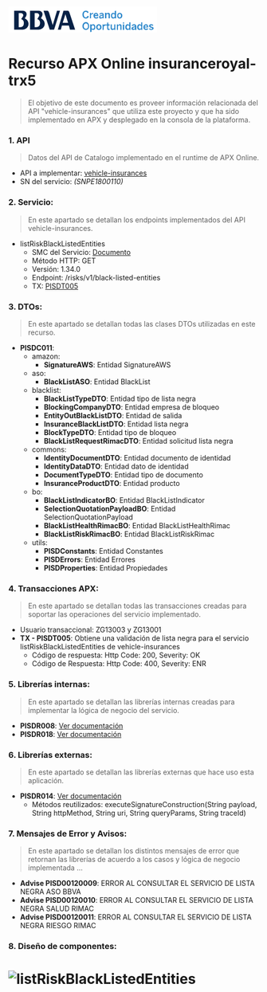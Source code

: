 # ![Logo-template](images/logo-template.png)
# Recurso APX Online insuranceroyal-trx5

> El objetivo de este documento es proveer información relacionada del API "vehicle-insurances" que utiliza este proyecto y que ha sido implementado en APX y desplegado en la consola de la plataforma.


### 1. API

> Datos del API de Catalogo implementado en el runtime de APX Online.

- API a implementar: [vehicle-insurances](https://catalogs.platform.bbva.com/apicatalog/business/apis/apis-insurances-vehicleinsurances/versions/pe-0.9.0/)
- SN del servicio: *(SNPE1800110)*

### 2. Servicio:

> En este apartado se detallan los endpoints implementados del API vehicle-insurances.

- listRiskBlackListedEntities
    - SMC del Servicio: [Documento](https://docs.google.com/spreadsheets/d/14wQl0dfnhHZ4gMBeC193k1qRINVfTLkmXe1INkq1GHA/edit#gid=1224121798)
    - Método HTTP: GET
    - Versión: 1.34.0
    - Endpoint: /risks/v1/black-listed-entities
    - TX: [PISDT005](#PISDT005)

### 3. DTOs:

> En este apartado se detallan todas las clases DTOs utilizadas en este recurso.

- **PISDC011**:
  - amazon:
      - **SignatureAWS**: Entidad SignatureAWS
  - aso:
      - **BlackListASO**: Entidad BlackList
  - blacklist:
      - **BlackListTypeDTO**: Entidad tipo de lista negra
      - **BlockingCompanyDTO**: Entidad empresa de bloqueo
      - **EntityOutBlackListDTO**: Entidad de salida
      - **InsuranceBlackListDTO**: Entidad lista negra
      - **BlockTypeDTO**: Entidad tipo de bloqueo
      - **BlackListRequestRimacDTO**: Entidad solicitud lista negra
  - commons:
      - **IdentityDocumentDTO**: Entidad documento de identidad
      - **IdentityDataDTO**: Entidad dato de identidad
      - **DocumentTypeDTO**: Entidad tipo de documento
      - **InsuranceProductDTO**: Entidad producto
  - bo:
      - **BlackListIndicatorBO**: Entidad BlackListIndicator
      - **SelectionQuotationPayloadBO**: Entidad SelectionQuotationPayload
      - **BlackListHealthRimacBO**: Entidad BlackListHealthRimac
      - **BlackListRiskRimacBO**: Entidad BlackListRiskRimac
  - utils:
      - **PISDConstants**: Entidad Constantes
      - **PISDErrors**: Entidad Errores
      - **PISDProperties**: Entidad Propiedades


### 4. Transacciones APX:
> En este apartado se detallan todas las transacciones creadas para soportar las operaciones del servicio implementado.
- Usuario transaccional: ZG13003 y ZG13001
- **TX - PISDT005**: Obtiene una validación de lista negra para el servicio listRiskBlackListedEntities de vehicle-insurances
    - Código de respuesta: Http Code: 200, Severity: OK
    - Código de Respuesta: Http Code: 400, Severity: ENR

### 5. Librerías internas:
> En este apartado se detallan las librerías internas creadas para implementar la lógica de negocio del servicio.

- **PISDR008**: [Ver documentación](PISD_APX_Library_PISDR008.md)
- **PISDR018**: [Ver documentación](PISD_APX_Library_PISDR018.md)

### 6. Librerías externas:
> En este apartado se detallan las librerías externas que hace uso esta aplicación.

- **PISDR014**: [Ver documentación](https://globaldevtools.bbva.com/bitbucket/projects/PE_PISD_APP-ID-26197_DSG/repos/insuranceroyal-lib14/browse/doc/PISD_APX_Library_PISDR014.md?at=refs%2Fheads%2Ffeature%2Fxp61540)
    - Métodos reutilizados: executeSignatureConstruction(String payload, String httpMethod, String uri, String queryParams, String traceId)

### 7. Mensajes de Error y Avisos:
> En este apartado se detallan los distintos mensajes de error que retornan las librerías de acuerdo a los casos y lógica de negocio implementada ...

- **Advise PISD00120009**: ERROR AL CONSULTAR EL SERVICIO DE LISTA NEGRA ASO BBVA
- **Advise PISD00120010**: ERROR AL CONSULTAR EL SERVICIO DE LISTA NEGRA SALUD RIMAC
- **Advise PISD00120011**: ERROR AL CONSULTAR EL SERVICIO DE LISTA NEGRA RIESGO RIMAC

### 8. Diseño de componentes:
# ![listRiskBlackListedEntities](images/diseño-componentes-apx-blacklist.png)